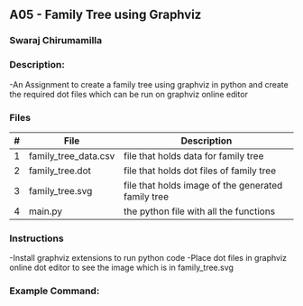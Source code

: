 ## A05 - Family Tree using Graphviz
### Swaraj Chirumamilla
### Description:
-An Assignment to create a family tree using graphviz in python and create the required dot files which can be run on graphviz online editor

 

### Files

|   #   | File            | Description                                        |
| :---: | --------------- | -------------------------------------------------- |
|   1   | family_tree_data.csv  | file that holds data for family tree         |
|   2  | family_tree.dot        | file that holds dot files of family tree     |
|   3   | family_tree.svg       | file that holds image of the generated family tree |
|   4   | main.py      | the python file with all the functions       |





### Instructions

-Install graphviz extensions to run python code
-Place dot files in graphviz online dot editor to see the image which is in family_tree.svg


### Example Command:

